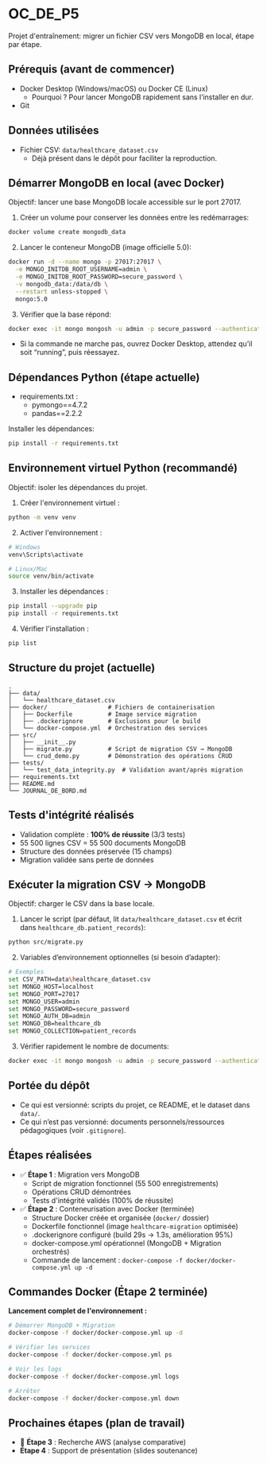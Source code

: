 # OC_DE_P5

Projet d'entraînement: migrer un fichier CSV vers MongoDB en local, étape par étape.

## Prérequis (avant de commencer)
- Docker Desktop (Windows/macOS) ou Docker CE (Linux)
  - Pourquoi ? Pour lancer MongoDB rapidement sans l’installer en dur.
- Git

## Données utilisées
- Fichier CSV: `data/healthcare_dataset.csv`
  - Déjà présent dans le dépôt pour faciliter la reproduction.

## Démarrer MongoDB en local (avec Docker)
Objectif: lancer une base MongoDB locale accessible sur le port 27017.

1) Créer un volume pour conserver les données entre les redémarrages:
```bash
docker volume create mongodb_data
```

2) Lancer le conteneur MongoDB (image officielle 5.0):
```bash
docker run -d --name mongo -p 27017:27017 \
  -e MONGO_INITDB_ROOT_USERNAME=admin \
  -e MONGO_INITDB_ROOT_PASSWORD=secure_password \
  -v mongodb_data:/data/db \
  --restart unless-stopped \
  mongo:5.0
```

3) Vérifier que la base répond:
```bash
docker exec -it mongo mongosh -u admin -p secure_password --authenticationDatabase admin --eval "db.adminCommand({ ping: 1 })"
```
- Si la commande ne marche pas, ouvrez Docker Desktop, attendez qu’il soit “running”, puis réessayez.

## Dépendances Python (étape actuelle)
- requirements.txt : 
  - pymongo==4.7.2
  - pandas==2.2.2

Installer les dépendances:
```bash
pip install -r requirements.txt
```

## Environnement virtuel Python (recommandé)
Objectif: isoler les dépendances du projet.

1) Créer l'environnement virtuel :
```bash
python -m venv venv
```

2) Activer l'environnement :
```bash
# Windows
venv\Scripts\activate

# Linux/Mac
source venv/bin/activate
```

3) Installer les dépendances :
```bash
pip install --upgrade pip
pip install -r requirements.txt
```

4) Vérifier l'installation :
```bash
pip list
```

## Structure du projet (actuelle)
```text
.
├── data/
│   └── healthcare_dataset.csv
├── docker/                 # Fichiers de containerisation
│   ├── Dockerfile          # Image service migration
│   ├── .dockerignore       # Exclusions pour le build
│   └── docker-compose.yml  # Orchestration des services
├── src/
│   ├── __init__.py
│   ├── migrate.py          # Script de migration CSV → MongoDB
│   └── crud_demo.py        # Démonstration des opérations CRUD
├── tests/
│   └── test_data_integrity.py  # Validation avant/après migration
├── requirements.txt
├── README.md
└── JOURNAL_DE_BORD.md
```

## Tests d'intégrité réalisés
- Validation complète : **100% de réussite** (3/3 tests)
- 55 500 lignes CSV = 55 500 documents MongoDB
- Structure des données préservée (15 champs)
- Migration validée sans perte de données

## Exécuter la migration CSV → MongoDB
Objectif: charger le CSV dans la base locale.

1) Lancer le script (par défaut, lit `data/healthcare_dataset.csv` et écrit dans `healthcare_db.patient_records`):
```bash
python src/migrate.py
```

2) Variables d’environnement optionnelles (si besoin d’adapter):
```bash
# Exemples
set CSV_PATH=data\healthcare_dataset.csv
set MONGO_HOST=localhost
set MONGO_PORT=27017
set MONGO_USER=admin
set MONGO_PASSWORD=secure_password
set MONGO_AUTH_DB=admin
set MONGO_DB=healthcare_db
set MONGO_COLLECTION=patient_records
```

3) Vérifier rapidement le nombre de documents:
```bash
docker exec -it mongo mongosh -u admin -p secure_password --authenticationDatabase admin --eval "db.getSiblingDB('healthcare_db').patient_records.countDocuments({})"
```

## Portée du dépôt
- Ce qui est versionné: scripts du projet, ce README, et le dataset dans `data/`.
- Ce qui n’est pas versionné: documents personnels/ressources pédagogiques (voir `.gitignore`).

## Étapes réalisées
- ✅ **Étape 1** : Migration vers MongoDB
  - Script de migration fonctionnel (55 500 enregistrements)
  - Opérations CRUD démontrées
  - Tests d'intégrité validés (100% de réussite)
- ✅ **Étape 2** : Conteneurisation avec Docker (terminée)
  - Structure Docker créée et organisée (`docker/` dossier)
  - Dockerfile fonctionnel (image `healthcare-migration` optimisée)
  - .dockerignore configuré (build 29s → 1.3s, amélioration 95%)
  - docker-compose.yml opérationnel (MongoDB + Migration orchestrés)
  - Commande de lancement : `docker-compose -f docker/docker-compose.yml up -d`

## Commandes Docker (Étape 2 terminée)

**Lancement complet de l'environnement :**
```bash
# Démarrer MongoDB + Migration
docker-compose -f docker/docker-compose.yml up -d

# Vérifier les services
docker-compose -f docker/docker-compose.yml ps

# Voir les logs
docker-compose -f docker/docker-compose.yml logs

# Arrêter
docker-compose -f docker/docker-compose.yml down
```

## Prochaines étapes (plan de travail)
- 🔄 **Étape 3** : Recherche AWS (analyse comparative)
- **Étape 4** : Support de présentation (slides soutenance)
